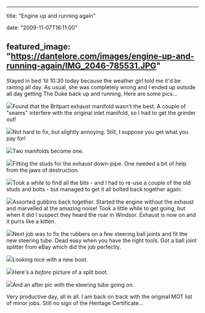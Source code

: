 
---
title: "Engine up and running again"

date: "2009-11-07T16:11:00"

featured_image: "https://dantelore.com/images/engine-up-and-running-again/IMG_2046-785531.JPG"
---


Stayed in bed 'til 10:30 today because the weather girl told me it'd be raining all day.  As usual, she was completely wrong and I ended up outside all day getting The Duke back up and running.  Here are some pics...

<a href="http://danandtheduke.co.uk/uploaded_images/IMG_2046-785536.JPG"><img src="https://dantelore.com/images/engine-up-and-running-again/IMG_2046-785531.JPG"/></a>Found that the <span>Britpart</span> exhaust manifold wasn't the best.  A couple of "seams" interfere with the original inlet manifold, so I had to get the grinder out!

<a href="http://danandtheduke.co.uk/uploaded_images/IMG_2052-785491.JPG"><img src="https://dantelore.com/images/engine-up-and-running-again/IMG_2052-785487.JPG"/></a>Not hard to fix, but slightly annoying.  Still, I suppose you get what you pay for!

<a href="http://danandtheduke.co.uk/uploaded_images/IMG_2056-753342.JPG"><img src="https://dantelore.com/images/engine-up-and-running-again/IMG_2056-753289.JPG"/></a>Two manifolds become one.

<a href="http://danandtheduke.co.uk/uploaded_images/IMG_2058-753261.JPG"><img src="https://dantelore.com/images/engine-up-and-running-again/IMG_2058-753257.JPG"/></a>Fitting the studs for the exhaust down-pipe.  One needed a bit of help from the jaws of destruction.

<a href="http://danandtheduke.co.uk/uploaded_images/IMG_2059-715885.JPG"><img src="https://dantelore.com/images/engine-up-and-running-again/IMG_2059-715828.JPG"/></a>Took a while to find all the bits - and I had to re-use a couple of the old studs and bolts - but managed to get it all bolted back together again.

<a href="http://danandtheduke.co.uk/uploaded_images/IMG_2063-715800.JPG"><img src="https://dantelore.com/images/engine-up-and-running-again/IMG_2063-715740.JPG"/></a>Assorted <span>gubbins</span> back together.  Started the engine without the exhaust and marvelled at the amazing noise!  Took a little while to get going, but when it did I suspect they heard the roar in Windsor.  Exhaust is now on and it purrs like a kitten.

<a href="http://danandtheduke.co.uk/uploaded_images/IMG_2074-775833.JPG"><img src="https://dantelore.com/images/engine-up-and-running-again/IMG_2074-775830.JPG"/></a>Next job was to fix the rubbers on a few steering ball joints and fit the new steering tube.  Dead easy when you have the right tools.  Got a ball joint splitter from eBay which did the job perfectly.

<a href="http://danandtheduke.co.uk/uploaded_images/IMG_2076-775812.JPG"><img src="https://dantelore.com/images/engine-up-and-running-again/IMG_2076-775808.JPG"/></a>Looking nice with a new boot.

<a href="http://danandtheduke.co.uk/uploaded_images/IMG_2078-717031.JPG"><img src="https://dantelore.com/images/engine-up-and-running-again/IMG_2078-717025.JPG"/></a>Here's a <span style="font-style: italic;">before</span> picture of a split boot.

<a href="http://danandtheduke.co.uk/uploaded_images/IMG_2079-716997.JPG"><img src="https://dantelore.com/images/engine-up-and-running-again/IMG_2079-716993.JPG"/></a>And an after pic with the steering tube going on.

Very productive day, all in all.  I am back on track with the original MOT list of minor jobs.  Still no sign of the Heritage Certificate...